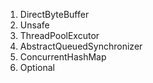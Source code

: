 1. DirectByteBuffer
2. Unsafe
3. ThreadPoolExcutor
4. AbstractQueuedSynchronizer
5. ConcurrentHashMap
6. Optional
